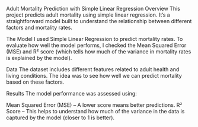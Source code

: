 Adult Mortality Prediction with Simple Linear Regression
Overview
This project predicts adult mortality using simple linear regression. It’s a straightforward model built to understand the relationship between different factors and mortality rates.

The Model
I used Simple Linear Regression to predict mortality rates. To evaluate how well the model performs, I checked the Mean Squared Error (MSE) and R² score (which tells how much of the variance in mortality rates is explained by the model).

Data
The dataset includes different features related to adult health and living conditions. The idea was to see how well we can predict mortality based on these factors.

Results
The model performance was assessed using:

Mean Squared Error (MSE) – A lower score means better predictions.
R² Score – This helps to understand how much of the variance in the data is captured by the model (closer to 1 is better).
